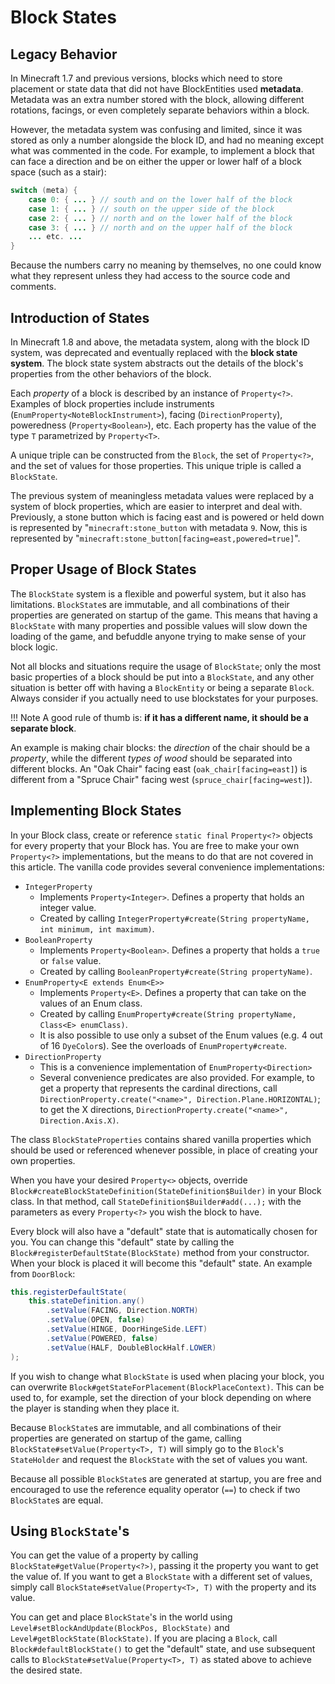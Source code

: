 Block States
============

Legacy Behavior
---------------------------------------

In Minecraft 1.7 and previous versions, blocks which need to store placement or state data that did not have BlockEntities used **metadata**. Metadata was an extra number stored with the block, allowing different rotations, facings, or even completely separate behaviors within a block.

However, the metadata system was confusing and limited, since it was stored as only a number alongside the block ID, and had no meaning except what was commented in the code. For example, to implement a block that can face a direction and be on either the upper or lower half of a block space (such as a stair): 

```Java
switch (meta) {
    case 0: { ... } // south and on the lower half of the block
    case 1: { ... } // south on the upper side of the block
    case 2: { ... } // north and on the lower half of the block
    case 3: { ... } // north and on the upper half of the block
    ... etc. ...
}
```

Because the numbers carry no meaning by themselves, no one could know what they represent unless they had access to the source code and comments.

Introduction of States
---------------------------------------

In Minecraft 1.8 and above, the metadata system, along with the block ID system, was deprecated and eventually replaced with the **block state system**. The block state system abstracts out the details of the block's properties from the other behaviors of the block.

Each *property* of a block is described by an instance of `Property<?>`. Examples of block properties include instruments (`EnumProperty<NoteBlockInstrument>`), facing (`DirectionProperty`), poweredness (`Property<Boolean>`), etc. Each property has the value of the type `T` parametrized by `Property<T>`.

A unique triple can be constructed from the `Block`, the set of `Property<?>`, and the set of values for those properties. This unique triple is called a `BlockState`. 

The previous system of meaningless metadata values were replaced by a system of block properties, which are easier to interpret and deal with. Previously, a stone button which is facing east and is powered or held down is represented by "`minecraft:stone_button` with metadata `9`. Now, this is represented by "`minecraft:stone_button[facing=east,powered=true]`".

Proper Usage of Block States
---------------------------------------

The `BlockState` system is a flexible and powerful system, but it also has limitations. `BlockState`s are immutable, and all combinations of their properties are generated on startup of the game. This means that having a `BlockState` with many properties and possible values will slow down the loading of the game, and befuddle anyone trying to make sense of your block logic.

Not all blocks and situations require the usage of `BlockState`; only the most basic properties of a block should be put into a `BlockState`, and any other situation is better off with having a `BlockEntity` or being a separate `Block`. Always consider if you actually need to use blockstates for your purposes.

!!! Note
    A good rule of thumb is: **if it has a different name, it should be a separate block**.

An example is making chair blocks: the *direction* of the chair should be a *property*, while the different *types of wood* should be separated into different blocks.
An "Oak Chair" facing east (`oak_chair[facing=east]`) is different from a "Spruce Chair" facing west (`spruce_chair[facing=west]`).

Implementing Block States
---------------------------------------

In your Block class, create or reference `static final` `Property<?>` objects for every property that your Block has. You are free to make your own `Property<?>` implementations, but the means to do that are not covered in this article. The vanilla code provides several convenience implementations:

  * `IntegerProperty`
    * Implements `Property<Integer>`. Defines a property that holds an integer value.
    * Created by calling `IntegerProperty#create(String propertyName, int minimum, int maximum)`.
  * `BooleanProperty`
    * Implements `Property<Boolean>`. Defines a property that holds a `true` or `false` value.
    * Created by calling `BooleanProperty#create(String propertyName)`.
  * `EnumProperty<E extends Enum<E>>`
    * Implements `Property<E>`. Defines a property that can take on the values of an Enum class.
    * Created by calling `EnumProperty#create(String propertyName, Class<E> enumClass)`.
    * It is also possible to use only a subset of the Enum values (e.g. 4 out of 16 `DyeColor`s). See the overloads of `EnumProperty#create`.
  * `DirectionProperty`
    * This is a convenience implementation of `EnumProperty<Direction>`
    * Several convenience predicates are also provided. For example, to get a property that represents the cardinal directions, call `DirectionProperty.create("<name>", Direction.Plane.HORIZONTAL)`; to get the X directions, `DirectionProperty.create("<name>", Direction.Axis.X)`.

The class `BlockStateProperties` contains shared vanilla properties which should be used or referenced whenever possible, in place of creating your own properties.

When you have your desired `Property<>` objects, override `Block#createBlockStateDefinition(StateDefinition$Builder)` in your Block class. In that method, call `StateDefinition$Builder#add(...);`  with the parameters as every `Property<?>` you wish the block to have.

Every block will also have a "default" state that is automatically chosen for you. You can change this "default" state by calling the `Block#registerDefaultState(BlockState)` method from your constructor. When your block is placed it will become this "default" state. An example from `DoorBlock`:

```Java
this.registerDefaultState(
    this.stateDefinition.any()
        .setValue(FACING, Direction.NORTH)
        .setValue(OPEN, false)
        .setValue(HINGE, DoorHingeSide.LEFT)
        .setValue(POWERED, false)
        .setValue(HALF, DoubleBlockHalf.LOWER)
);
```

If you wish to change what `BlockState` is used when placing your block, you can overwrite `Block#getStateForPlacement(BlockPlaceContext)`. This can be used to, for example, set the direction of your block depending on where the player is standing when they place it.

Because `BlockState`s are immutable, and all combinations of their properties are generated on startup of the game, calling `BlockState#setValue(Property<T>, T)` will simply go to the `Block`'s `StateHolder` and request the `BlockState` with the set of values you want.

Because all possible `BlockState`s are generated at startup, you are free and encouraged to use the reference equality operator (`==`) to check if two `BlockState`s are equal.

Using `BlockState`'s
---------------------

You can get the value of a property by calling `BlockState#getValue(Property<?>)`, passing it the property you want to get the value of.
If you want to get a `BlockState` with a different set of values, simply call `BlockState#setValue(Property<T>, T)` with the property and its value.

You can get and place `BlockState`'s in the world using `Level#setBlockAndUpdate(BlockPos, BlockState)` and `Level#getBlockState(BlockState)`. If you are placing a `Block`, call `Block#defaultBlockState()` to get the "default" state, and use subsequent calls to `BlockState#setValue(Property<T>, T)` as stated above to achieve the desired state.
